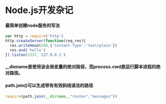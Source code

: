 # Node.js开发杂记

#### 最简单创建node服务的写法

```javascript
var http = require('http')
http.createServer(function(req,res){
  res.writeHead(200,{'Content-Type':'text/plain'})
  res.end('hello')
}).listen(1337,'127.0.0.1')
```

#### \_\_diename是使用该全局变量的绝对路径，而process.cwd是运行脚本进程的绝对路径。

#### path.join\(\)可以生成带有有效斜线语法的路径

```javascript
require(path.join(__dirname,,"routes","messages"))
```



